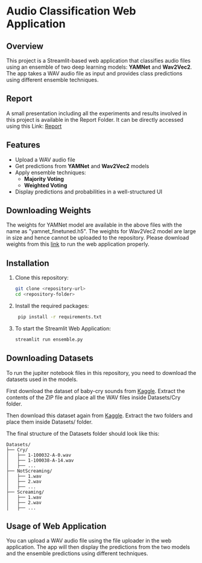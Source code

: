 # Audio Classification Web Application

## Overview
This project is a Streamlit-based web application that classifies audio files using an ensemble of two deep learning models: **YAMNet** and **Wav2Vec2**. The app takes a WAV audio file as input and provides class predictions using different ensemble techniques.

## Report
A small presentation including all the experiments and results involved in this project is available in the Report Folder. It can be directly accessed using this Link: [Report](https://github.com/ayushraina2028/Frontera-Health-Assignment/blob/master/Report/report.pdf) 

## Features
- Upload a WAV audio file
- Get predictions from **YAMNet** and **Wav2Vec2** models
- Apply ensemble techniques:
  - **Majority Voting**
  - **Weighted Voting**
- Display predictions and probabilities in a well-structured UI

## Downloading Weights
The weights for YAMNet model are available in the above files with the name as "yamnet_finetuned.h5". The weights for Wav2Vec2 model are large in size and hence cannot be uploaded to the repository. Please download weights from this [link](https://drive.google.com/file/d/1wIGGLKuEKHiK3rPd6ge_PvtAUoIMTOlM/view?usp=sharing) to run the web application properly.

## Installation
1. Clone this repository:
   ```bash
   git clone <repository-url>
   cd <repository-folder>

2. Install the required packages:
   ```bash
    pip install -r requirements.txt

3. To start the Streamlit Web Application:
   ```bash
   streamlit run ensemble.py

## Downloading Datasets
To run the jupiter notebook files in this repository, you need to download the datasets used in the models.

First download the dataset of baby-cry sounds from [Kaggle](https://www.kaggle.com/datasets/warcoder/infant-cry-audio-corpus?utm_source=chatgpt.com). Extract the contents of the ZIP file and place all the WAV files inside Datasets/Cry folder.

Then download this dataset again from [Kaggle](https://www.kaggle.com/datasets/whats2000/human-screaming-detection-dataset?utm_source=chatgpt.com&select=NotScreaming). Extract the two folders and place them inside Datasets/ folder.

The final structure of the Datasets folder should look like this:
```
Datasets/
├── Cry/
│   ├── 1-100032-A-0.wav
│   ├── 1-100038-A-14.wav
│   ├── ...
├── NotScreaming/
│   ├── 1.wav
│   ├── 2.wav
│   ├── ...
├── Screaming/
│   ├── 1.wav
│   ├── 2.wav
│   ├── ...
```

## Usage of Web Application
You can upload a WAV audio file using the file uploader in the web application. The app will then display the predictions from the two models and the ensemble predictions using different techniques.